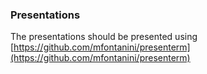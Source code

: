 ### Presentations

The presentations should be presented using [https://github.com/mfontanini/presenterm](https://github.com/mfontanini/presenterm)
